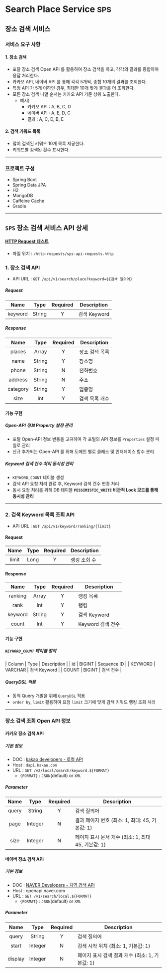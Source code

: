 # Search Place Service <small>SPS</small>
## 장소 검색 서비스
### 서비스 요구 사항
#### 1. 장소 검색
- 포탈 장소 검색 Open API 를 활용하여 장소 검색을 하고, 각각의 결과를 종합하여 응답 처리한다.
- 카카오 API, 네이버 API 를 통해 각각 5개씩, 종합 10개의 결과를 조회한다.
- 특정 API 가 5개 이하인 경우, 최대한 10개 맞게 결과를 더 조회한다.
- 모든 장소 검색 나열 순서는 카카오 API 기준 상위 노출한다.
  - 예시)
    - 카카오 API : A, B, C, D
    - 네이버 API : A, E, D, C
    - 결과 : A, C, D, B, E

#### 2. 검색 키워드 목록
- 많이 검색된 키워드 10개 목록 제공한다.
- 키워드별 검색된 횟수 표시한다.

---

### 프로젝트 구성
- Spring Boot
- Spring Data JPA
- H2
- MongoDB
- Caffeine Cache
- Gradle

---

## `SPS` 장소 검색 서비스 API 상세
#### [HTTP Request 테스트](./http-requests/sps-api-requests.http)
- 파일 위치 : `/http-requests/sps-api-requests.http`

### 1. 장소 검색 API
- API URL : `GET /api/v1/search/place?keyword=${검색 질의어}`

##### Request
|  Name   |  Type  | Required | Description |
|:-------:|:------:|:--------:|-------------|
| keyword | String |    Y     | 검색 Keyword  |

##### Response
|   Name   |  Type  | Required | Description |
|:--------:|:------:|:--------:|-------------|
|  places  | Array  |    Y     | 장소 검색 목록    |
|   name   | String |    Y     | 장소명         |
|  phone   | String |    N     | 전화번호        |
| address  | String |    N     | 주소          |
| category | String |    Y     | 업종명         |
|   size   |  Int   |    Y     | 검색 목록 개수    |

#### 기능 구현
##### Open-API 정보 Property 설정 관리
- 포털 Open-API 정보 변동을 고혀하여 각 포털의 API 정보를 `Properties` 설정 파일로 관리
- 신규 추가되는 Open-API 를 위해 도메인 별로 클래스 및 인터페이스 함수 분리

##### Keyword 검색 건수 처리 동시성 관리
- `KEYWORD_COUNT` 테이블 생성
- 검색 API 요청 처리 완료 후, Keyword 검색 건수 변경 처리
- 동시 요청 처리를 위해 DB 테이블 **`PESSIMISTIC_WRITE` 비관적 Lock 모드를 통해 동시성 관리**

---

### 2. 검색 Keyword 목록 조회 API
- API URL : `GET /api/v1/keyword/ranking/{limit}`

#### Request
| Name  | Type | Required | Description |
|:-----:|:----:|:--------:|-------------|
| limit | Long |    Y     | 랭킹 조회 수     |

#### Response
|  Name   |  Type  | Required | Description   |
|:-------:|:------:|:--------:|---------------|
| ranking | Array  |    Y     | 랭킹 목록         |
|  rank   |  Int   |    Y     | 랭킹            |
| keyword | String |    Y     | 검색 Keyword    |
|  count  |  Int   |    Y     | Keyword 검색 건수 |

#### 기능 구현
##### `KEYWORD_COUNT` 테이블 정의
| Column | Type | Description |
| id | BIGINT | Sequence ID |
| KEYWORD | VARCHAR | 검색 Keyword |
| COUNT | BIGINT | 검색 건수 |

##### QueryDSL 적용
- 동적 Query 개발을 위해 `QueryDSL` 적용
- `order by`, `limit` 활용하여 요청 `limit` 크기에 맞게 검색 키워드 랭킹 조회 처리

---

### 장소 검색 조회 Open API 정보
#### 카카오 장소 검색 API
##### 기본 정보
- DOC : [kakao developers - 로컬 API](https://developers.kakao.com/docs/latest/ko/local/dev-guide#search-by-keyword)
- Host : `dapi.kakao.com`
- URL : `GET /v2/local/search/keyword.${FORMAT}`
  - `{FORMAT}` : `JSON`(default) or `XML`

##### Parameter
| Name  |  Type   | Required | Description                         |
|:-----:|:-------:|:--------:|-------------------------------------|
| query | String  |    Y     | 검색 질의어                              |
| page  | Integer |    N     | 결과 페이지 번호 (최소: 1, 최대: 45, 기본값: 1)   |
| size  | Integer |    N     | 페이지 표시 문서 개수 (최소: 1, 최대 45, 기본값: 1) |

#### 네이버 장소 검색 API
##### 기본 정보
- DOC : [NAVER Developers - 지역 검색 API](https://developers.naver.com/docs/serviceapi/search/local/local.md#%EC%A7%80%EC%97%AD)
- Host : openapi.naver.com
- URL : `GET /v1/search/local.${FORMAT}`
  - `{FORMAT}` : `JSON`(default) or `XML`

##### Parameter
|  Name   |  Type   | Required | Description                     |
|:-------:|:-------:|:--------:|---------------------------------|
|  query  | String  |    Y     | 검색 질의어                          |
|  start  | Integer |    N     | 검색 시작 위치 (최소: 1, 기본값: 1)        |
| display | Integer |    N     | 페이지 표시 검색 결과 개수 (최소: 1, 기본값: 1) |